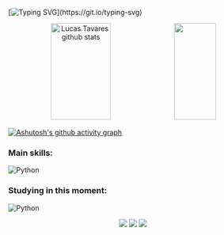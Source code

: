  [![Typing SVG](https://readme-typing-svg.herokuapp.com/?color=00b3ff&size=35&center=true&vCenter=true&width=1000&lines=Oi,+Meu+nome+é+Lucas+Tavares;Tenho+23+anos+;Sou+do+Brasil!;)](https://git.io/typing-svg)

<div align="center">  
  <img width="49%" height="195px" src="https://github-readme-stats.vercel.app/api?username=lucasetavares&show_icons=true&count_private=true&hide_border=true&title_color=00b3ff&icon_color=00b3ff&text_color=00b3ff&bg_color=ffffff" alt="Lucas Tavares github stats" /> 
  <img width="41%" height="195px" src="https://github-readme-stats.vercel.app/api/top-langs/?username=lucasetavares&layout=compact&hide_border=true&title_color=00b3ff&text_color=00b3ff&bg_color=ffffff" />
</div>

[![Ashutosh's github activity graph](https://github-readme-activity-graph.vercel.app/graph?username=Ashutosh00710)](https://github.com/ashutosh00710/github-readme-activity-graph)

### Main skills:
![Python](https://img.shields.io/badge/-Python-ffffff?style=for-the-badge&logo=python&labelColor=ffffff)&nbsp;

### Studying in this moment:
![Python](https://img.shields.io/badge/-Python-ffffff?style=for-the-badge&logo=python&labelColor=ffffff)&nbsp;

<div align="center">
  <a href="https://instagram.com/lucax_tavares00" target="_blank"><img src="https://img.shields.io/badge/-Instagram-%23E4405F?style=for-the-badge&logo=instagram&logoColor=white" target="_blank"></a>
  <a href = "mailto:contatolucasert@gmail.com"><img src="https://img.shields.io/badge/-Gmail-%23333?style=for-the-badge&logo=gmail&logoColor=white" target="_blank"></a>
  <a href="https://www.linkedin.com/in/lucas-tavares-33230a267" target="_blank"><img src="https://img.shields.io/badge/-LinkedIn-%230077B5?style=for-the-badge&logo=linkedin&logoColor=white" target="_blank"></a>
</div>

